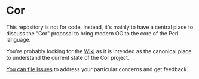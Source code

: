 # Cor

This repository is not for code. Instead, it's mainly to have a central place
to discuss the "Cor" proposal to bring modern OO to the core of the Perl
language. 

You're probably looking for the [Wiki](wiki) as it is intended as
the canonical place to understand the current state of the Cor project.

[You can file issues](/Ovid/Cor/issues) to address your particular concerns
and get feedback.
